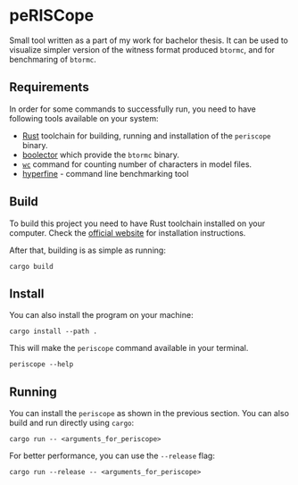 # peRISCope

Small tool written as a part of my work for bachelor thesis. It can be used to
visualize simpler version of the witness format produced `btormc`, and for
benchmaring of `btormc`.

## Requirements

In order for some commands to successfully run, you need to have following tools
available on your system:

- [Rust](https://www.rust-lang.org/learn/get-started) toolchain for building,
  running and installation of the `periscope` binary.
- [boolector](https://boolector.github.io/) which provide the `btormc` binary.
- [`wc`](https://linux.die.net/man/1/wc) command for counting number of
  characters in model files.
- [hyperfine](https://github.com/sharkdp/hyperfine) - command line benchmarking
  tool

## Build

To build this project you need to have Rust toolchain installed on your
computer. Check the [official website](https://www.rust-lang.org/tools/install)
for installation instructions.

After that, building is as simple as running:

```
cargo build
```

## Install

You can also install the program on your machine:

```
cargo install --path .
```

This will make the `periscope` command available in your terminal.

```
periscope --help
```

## Running

You can install the `periscope` as shown in the previous section. You can also
build and run directly using `cargo`:

```
cargo run -- <arguments_for_periscope>
```

For better performance, you can use the `--release` flag:

```
cargo run --release -- <arguments_for_periscope>
```
